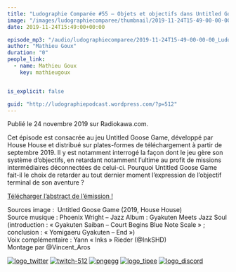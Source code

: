 ```yaml
---
title: "Ludographie Comparée #55 – Objets et objectifs dans Untitled Goose Game"
image: "/images/ludographiecomparee/thumbnail/2019-11-24T15-49-00-00-00_LudographieCompare55ObjetsetobjectifsdansUntitledGooseGame.jpg"
date: 2019-11-24T15:49:00+00:00

episode_mp3: "/audio/ludographiecomparee/2019-11-24T15-49-00-00-00_LudographieCompare55ObjetsetobjectifsdansUntitledGooseGame.mp3"
author: "Mathieu Goux"
duration: "0"
people_link: 
  - name: Mathieu Goux
    key: mathieugoux


is_explicit: false

guid: "http://ludographiepodcast.wordpress.com/?p=512"
---
```


<PodcastHeader/>

<!-- ECRIRE LA DESCRIPTION DE L'EPISODE SOUS CETTE LIGNE -->
<p>Publié le 24 novembre 2019 sur Radiokawa.com.</p>
<p>Cet épisode est consacrée au jeu Untitled Goose Game, développé par House House et distribué sur plates-formes de téléchargement à partir de septembre 2019. Il y est notamment interrogé la façon dont le jeu gère son système d’objectifs, en retardant notamment l’ultime au profit de missions intermédiaires déconnectées de celui-ci. Pourquoi Untitled Goose Game fait-il le choix de retarder au tout dernier moment l’expression de l’objectif terminal de son aventure ?</p>
<p><a title="LC55-abstract" href="/resources/ludographiecomparee/2019-11-24T15-49-00-00-00_LudographieCompare55ObjetsetobjectifsdansUntitledGooseGame/lc55-abstract.pdf" rel="nofollow">Télécharger l’abstract de l’émission !</a></p>
<p></p>
<a href="" rel="nofollow"></a>
 
<p>Sources image :&nbsp; Untitled Goose Game (2019, House House)<br>
Source musique : Phoenix Wright – Jazz Album : Gyakuten Meets Jazz Soul (introduction : «&nbsp;Gyakuten Saiban – Court Begins Blue Note Scale&nbsp;» ; conclusion : «&nbsp;Yomigaeru Gyakuten – End&nbsp;»)<br>
Voix complémentaire : Yann «&nbsp;Inks&nbsp;» Rieder (@InkSHD)<br>
Montage par&nbsp;@Vincent_Aros</p>


<tr>
<td><a href="https://twitter.com/Gouximan" rel="nofollow"><img src="/resources/ludographiecomparee/2019-11-24T15-49-00-00-00_LudographieCompare55ObjetsetobjectifsdansUntitledGooseGame/logo_twitter-1.png" alt="logo_twitter"></a></td>
<td><a href="https://www.twitch.tv/mathieugoux" rel="nofollow"><img src="/resources/ludographiecomparee/2019-11-24T15-49-00-00-00_LudographieCompare55ObjetsetobjectifsdansUntitledGooseGame/twitch-512-1.png" alt="twitch-512"></a></td>
<td><a href="https://www.youtube.com/user/MattTheFatalifieur/videos" rel="nofollow"><img src="/resources/ludographiecomparee/2019-11-24T15-49-00-00-00_LudographieCompare55ObjetsetobjectifsdansUntitledGooseGame/pngegg.png" alt="pngegg"></a></td>
<td><a href="http://fr.tipeee.com/calvinball" rel="nofollow"><img src="/resources/ludographiecomparee/2019-11-24T15-49-00-00-00_LudographieCompare55ObjetsetobjectifsdansUntitledGooseGame/logo_tipee-1.png" alt="logo_tipee"></a></td>
<td><a href="https://discord.com/invite/4RnA9v7" rel="nofollow"><img src="/resources/ludographiecomparee/2019-11-24T15-49-00-00-00_LudographieCompare55ObjetsetobjectifsdansUntitledGooseGame/logo_discord-1.png" alt="logo_discord"></a></td>
</tr>





